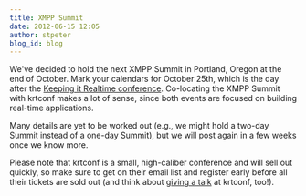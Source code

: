 ```yaml
---
title: XMPP Summit
date: 2012-06-15 12:05
author: stpeter
blog_id: blog
---
```


We've decided to hold the next XMPP Summit in Portland, Oregon at the end of October. Mark your calendars for October 25th, which is the day after the [Keeping it Realtime conference](http://2012.krtconf.com/). Co-locating the XMPP Summit with krtconf makes a lot of sense, since both events are focused on building real-time applications.

Many details are yet to be worked out (e.g., we might hold a two-day Summit instead of a one-day Summit), but we will post again in a few weeks once we know more.

Please note that krtconf is a small, high-caliber conference and will sell out quickly, so make sure to get on their email list and register early before all their tickets are sold out (and think about [giving a talk](http://blog.krtconf.com/post/24012727201/krtconf-2012-call-for-speakers) at krtconf, too!).
